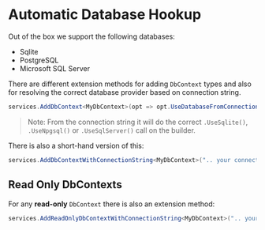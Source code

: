 # Automatic Database Hookup

Out of the box we support the following databases:

- Sqlite
- PostgreSQL
- Microsoft SQL Server

There are different extension methods for adding `DbContext` types and also for resolving the correct database provider based on connection string.

```csharp
services.AddDbContext<MyDbContext>(opt => opt.UseDatabaseFromConnectionString(".. your connection string.."));
```

> Note: From the connection string it will do the correct `.UseSqlite()`, `.UseNpgsql()` or `.UseSqlServer()` call on the builder.

There is also a short-hand version of this:

```csharp
services.AddDbContextWithConnectionString<MyDbContext>(".. your connection string..", opt => /* do whatever configuration you want */);
```

## Read Only DbContexts

For any **read-only** `DbContext` there is also an extension method:

```csharp
services.AddReadOnlyDbContextWithConnectionString<MyDbContext>(".. your connection string..", opt => /* do whatever configuration you want */);
```
